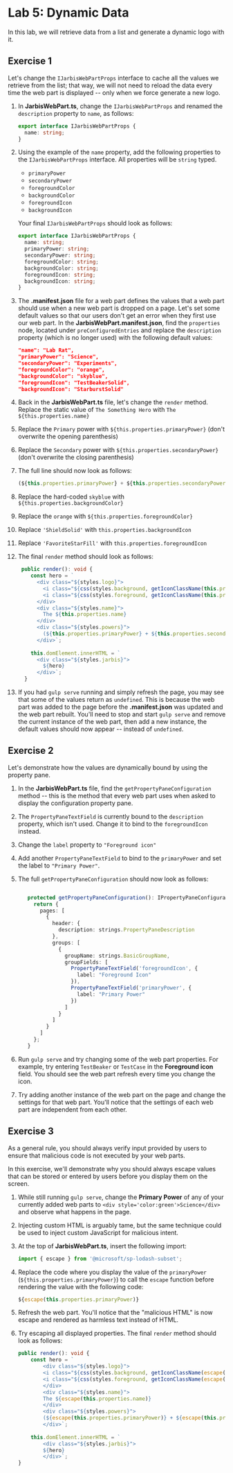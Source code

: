# Lab 5: Dynamic Data 

In this lab, we will retrieve data from a list and generate a dynamic logo with it.

## Exercise 1

Let's change the `IJarbisWebPartProps` interface to cache all the values we retrieve from the list; that way, we will not need to reload the data every time the web part is displayed -- only when we force generate a new logo.

1. In **JarbisWebPart.ts**, change the `IJarbisWebPartProps` and renamed the `description` property to `name`, as follows:

    ```typescript
    export interface IJarbisWebPartProps {
      name: string;
    }
    ```

1. Using the example of the `name` property, add the following properties to the `IJarbisWebPartProps` interface. All properties will be `string` typed.
  
    - `primaryPower`
    - `secondaryPower`
    - `foregroundColor`
    - `backgroundColor`
    - `foregroundIcon`
    - `backgroundIcon`

    Your final `IJarbisWebPartProps` should look as follows:

    ```typescript
    export interface IJarbisWebPartProps {
      name: string;
      primaryPower: string;
      secondaryPower: string;
      foregroundColor: string;
      backgroundColor: string;
      foregroundIcon: string;
      backgroundIcon: string;
    }
    ```

1. The **.manifest.json** file for a web part defines the values that a web part should use when a new web part is dropped on a page. Let's set some default values so that our users don't get an error when they first use our web part. In the **JarbisWebPart.manifest.json**, find the `properties` node, located under `preConfiguredEntries` and replace the `description` property (which is no longer used) with the following default values:

    ```json
    "name": "Lab Rat",
    "primaryPower": "Science",
    "secondaryPower": "Experiments",
    "foregroundColor": "orange",
    "backgroundColor": "skyblue",
    "foregroundIcon": "TestBeakerSolid",
    "backgroundIcon": "StarburstSolid"
    ```

1. Back in the **JarbisWebPart.ts** file, let's change the `render` method. Replace the static value of `The Something Hero` with `The ${this.properties.name}`
1. Replace the `Primary` power with `${this.properties.primaryPower}` (don't overwrite the opening parenthesis)
1. Replace the `Secondary` power with `${this.properties.secondaryPower}` (don't overwrite the closing parenthesis)
1. The full line should now look as follows:

    ```typescript
    (${this.properties.primaryPower} + ${this.properties.secondaryPower})
    ```

1. Replace the hard-coded `skyblue` with `${this.properties.backgroundColor}`
1. Replace the `orange` with `${this.properties.foregroundColor}`
1. Replace `'ShieldSolid'` with `this.properties.backgroundIcon`
1. Replace `'FavoriteStarFill'` with `this.properties.foregroundIcon`
1. The final `render` method should look as follows:

    ```typescript
     public render(): void {
        const hero = `
          <div class="${styles.logo}">
            <i class="${css(styles.background, getIconClassName(this.properties.backgroundIcon))}" style="color:${this.properties.backgroundColor};"></i>
            <i class="${css(styles.foreground, getIconClassName(this.properties.foregroundIcon))}" style="color:${this.properties.foregroundColor};"></i>
          </div>
          <div class="${styles.name}">
            The ${this.properties.name}
          </div>
          <div class="${styles.powers}">
            (${this.properties.primaryPower} + ${this.properties.secondaryPower})
          </div>`;
        
        this.domElement.innerHTML = `
          <div class="${styles.jarbis}">
            ${hero}
          </div>`;
      }
    ```

1. If you had `gulp serve` running and simply refresh the page, you may see that some of the values return as `undefined`. This is because the web part was added to the page before the **.manifest.json** was updated and the web part rebuilt. You'll need to stop and start `gulp serve` and remove the current instance of the web part, then add a new instance, the default values should now appear -- instead of `undefined`.

## Exercise 2

Let's demonstrate how the values are dynamically bound by using the property pane.

1. In the **JarbisWebPart.ts** file, find the `getPropertyPaneConfiguration` method -- this is the method that every web part uses when asked to display the configuration property pane.
1. The `PropertyPaneTextField` is currently bound to the `description` property, which isn't used. Change it to bind to the `foregroundIcon` instead.
1. Change the `label` property to `"Foreground icon"`
1. Add another `PropertyPaneTextField` to bind to the `primaryPower` and set the label to `"Primary Power"`.
1. The full `getPropertyPaneConfiguration` should now look as follows:

   ```typescript
   
      protected getPropertyPaneConfiguration(): IPropertyPaneConfiguration {
        return {
          pages: [
            {
              header: {
                description: strings.PropertyPaneDescription
              },
              groups: [
                {
                  groupName: strings.BasicGroupName,
                  groupFields: [
                    PropertyPaneTextField('foregroundIcon', {
                      label: "Foreground Icon"
                    }),
                    PropertyPaneTextField('primaryPower', {
                      label: "Primary Power"
                    })
                  ]
                }
              ]
            }
          ]
        };
      }
   ```

1. Run `gulp serve` and try changing some of the web part properties. For example, try entering `TestBeaker` or `TestCase` in the **Foreground icon** field. You should see the web part refresh every time you change the icon.
1. Try adding another instance of the web part on the page and change the settings for that web part. You'll notice that the settings of each web part are independent from each other.

## Exercise 3

As a general rule, you should always verify input provided by users to ensure that malicious code is not executed by your web parts.

In this exercise, we'll demonstrate why you should always escape values that can be stored or entered by users before you display them on the screen.

1. While still running `gulp serve`, change the **Primary Power** of any of your currently added web parts to `<div style='color:green'>Science</div>` and observe what happens in the page.
1. Injecting custom HTML is arguably tame, but the same technique could be used to inject custom JavaScript for malicious intent.
1. At the top of **JarbisWebPart.ts**, insert the following import:

   ```typescript
   import { escape } from '@microsoft/sp-lodash-subset';
   ```

1. Replace the code where you display the value of the `primaryPower` (`${this.properties.primaryPower}`) to call the `escape` function before rendering the value with the following code:

   ```typescript
   ${escape(this.properties.primaryPower)}
   ```

1. Refresh the web part. You'll notice that the "malicious HTML" is now escape and rendered as harmless text instead of HTML.
1. Try escaping all displayed properties. The final `render` method should look as follows:

    ```typescript
    public render(): void {
        const hero = `
            <div class="${styles.logo}">
            <i class="${css(styles.background, getIconClassName(escape(this.properties.backgroundIcon)))}" style="color:${escape(this.properties.backgroundColor)};"></i>
            <i class="${css(styles.foreground, getIconClassName(escape(this.properties.foregroundIcon)))}" style="color:${escape(this.properties.foregroundColor)};"></i>
            </div>
            <div class="${styles.name}">
            The ${escape(this.properties.name)}
            </div>
            <div class="${styles.powers}">
            (${escape(this.properties.primaryPower)} + ${escape(this.properties.secondaryPower)})
            </div>`;
        
        this.domElement.innerHTML = `
            <div class="${styles.jarbis}">
            ${hero}
            </div>`;
    }
    ```

